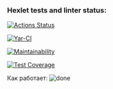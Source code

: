 ### Hexlet tests and linter status:
[![Actions Status](https://github.com/YaroslavBorshevsky812/java-project-71/actions/workflows/hexlet-check.yml/badge.svg)](https://github.com/YaroslavBorshevsky812/java-project-71/actions)

[![Yar-CI](https://github.com/YaroslavBorshevsky812/java-project-71/actions/workflows/hexlet-yar-flow.yml/badge.svg)](https://github.com/YaroslavBorshevsky812/java-project-71/actions/workflows/hexlet-yar-flow.yml)

[![Maintainability](https://api.codeclimate.com/v1/badges/ea7ad41aefda91a2e1e7/maintainability)](https://codeclimate.com/github/YaroslavBorshevsky812/java-project-71/maintainability)

[![Test Coverage](https://api.codeclimate.com/v1/badges/ea7ad41aefda91a2e1e7/test_coverage)](https://codeclimate.com/github/YaroslavBorshevsky812/java-project-71/test_coverage)

Как работает:
![done](https://github.com/user-attachments/assets/f7eadb61-ad4f-4e4f-b261-c133bbf4ca46)
